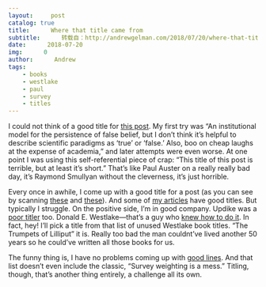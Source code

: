 ```yaml
---
layout:     post
catalog: true
title:      Where that title came from
subtitle:      转载自：http://andrewgelman.com/2018/07/20/where-that-title-came-from/
date:      2018-07-20
img:      0
author:      Andrew
tags:
    - books
    - westlake
    - paul
    - survey
    - titles
---
```




I could not think of a good title for [this post](http://andrewgelman.com/2018/01/19/aan-institutional-model-persistence-false-belief-dont-think-helpful-describe-scientific-paradigms-true-false-also-boo-cheap-laughs-expense-academia). My first try was “An institutional model for the persistence of false belief, but I don’t think it’s helpful to describe scientific paradigms as ‘true’ or ‘false.’ Also, boo on cheap laughs at the expense of academia,” and later attempts were even worse. At one point I was using this self-referential piece of crap: “This title of this post is terrible, but at least it’s short.” That’s like Paul Auster on a really really bad day, it’s Raymond Smullyan without the cleverness, it’s just horrible.

Every once in awhile, I come up with a good title for a post (as you can see by scanning [these](http://andrewgelman.com/2017/06/20/deck-rest-year) and [these](http://andrewgelman.com/2018/01/02/deck-first-half-2018)). And some of [my articles](http://www.stat.columbia.edu/~gelman/research/published) have good titles. But typically I struggle. On the positive side, I’m in good company. Updike was a [poor titler](http://andrewgelman.com/2009/03/30/updike_was_grea) too. Donald E. Westlake—that’s a guy who [knew how to do it](http://andrewgelman.com/2017/02/02/im-thinking-using-titles-next-97-blog-posts). In fact, hey! I’ll pick a title from that list of unused Westlake book titles. “The Trumpets of Lilliput” it is. Really too bad the man couldnt’ve lived another 50 years so he could’ve written all those books for us.

The funny thing is, I have no problems coming up with [good lines](http://www.stat.columbia.edu/~gelman/book/gelman_quotes.pdf). And that list doesn’t even include the classic, “Survey weighting is a mess.” Titling, though, that’s another thing entirely, a challenge all its own.


